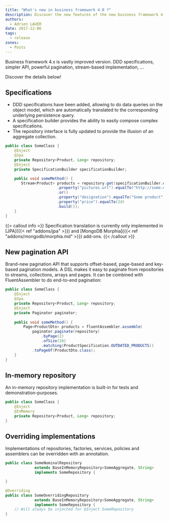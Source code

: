 ```yaml
---
title: "What's new in business framework 4.0 ?"
description: Discover the new features of the new business framework 4.0...
authors:
  - Adrien LAUER
date: 2017-12-06
tags:
  - release
zones:
  - Posts
---
```


Business framework 4.x is vastly improved version. DDD specifications, simpler API, powerful pagination, stream-based
implementation, ...<!--more--> 

Discover the details below!   

## Specifications

* DDD specifications have been added, allowing to do data queries on the object model, which are automatically translated
to the corresponding underlying persistence query.
* A specification builder provides the ability to easily compose complex specifications.
* The repository interface is fully updated to provide the illusion of an aggregate collection.

```java
public class SomeClass {
    @Inject
    @Jpa
    private Repository<Product, Long> repository;
    @Inject
    private SpecificationBuilder specificationBuilder;

    public void someMethod() {
       Stream<Product> products = repository.get(specificationBuilder.of(Product.class)
                       .property("pictures.url").equalTo("http://some.org/pictures/picture2")
                       .or()
                       .property("designation").equalTo("Some product").and()
                       .property("price").equalTo(2d)
                       .build()); 
    }
}
```

{{< callout info >}}
Specification translation is currently only implemented in [JPA]({{< ref "addons/jpa" >}}) and 
[MongoDB Morphia]({{< ref "addons/mongodb/morphia.md" >}}) add-ons.
{{< /callout >}}

## New pagination API

Brand-new pagination API that supports offset-based, page-based and key-based pagination models. A DSL makes it easy
to paginate from repositories to streams, collections, arrays and pages. It can be combined with FluentAssembler to
do end-to-end pagination:

```java
public class SomeClass {
    @Inject
    @Jpa
    private Repository<Product, Long> repository;
    @Inject
    private Paginator paginator;
    
    public void someMethod() {
        Page<ProductDto> products = fluentAssembler.assemble(
            paginator.paginate(repository)
                .byPage(2)
                .ofSize(10)
                .matching(ProductSpecification.OUTDATED_PRODUCTS))
            .toPageOf(ProductDto.class);
    }
}
```

## In-memory repository

An in-memory repository implementation is built-in for tests and demonstration-purposes.

```java
public class SomeClass {
    @Inject
    @InMemory
    private Repository<Product, Long> repository;
}
```  

## Overriding implementations

Implementations of repositories, factories, services, policies and assemblers can be overridden with an annotation.

```java
public class SomeNominalRepository 
             extends BaseInMemoryRepository<SomeAggregate, String> 
             implements SomeRepository {

}
```

```java
@Overriding
public class SomeOverridingRepository 
             extends BaseInMemoryRepository<SomeAggregate, String> 
             implements SomeRepository {
    // Will always be injected for @Inject SomeRepository
}
```
